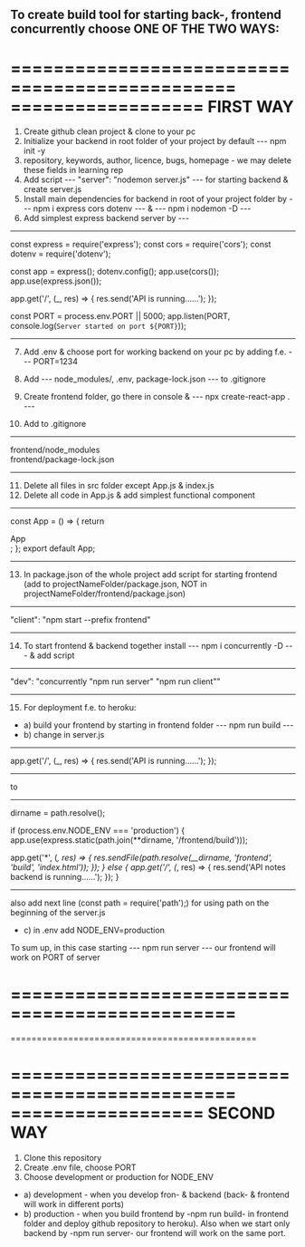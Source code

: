 ## To create build tool for starting back-, frontend concurrently choose ONE OF THE TWO WAYS:

# =============================================== ================== FIRST WAY

1. Create github clean project & clone to your pc
2. Initialize your backend in root folder of your project by default --- npm
   init -y
3. repository, keywords, author, licence, bugs, homepage - we may delete these
   fields in learning rep
4. Add script --- "server": "nodemon server.js" --- for starting backend &
   create server.js
5. Install main dependencies for backend in root of your project folder by ---
   npm i express cors dotenv --- & --- npm i nodemon -D ---
6. Add simplest express backend server by ---

---

const express = require('express'); const cors = require('cors'); const dotenv =
require('dotenv');

const app = express(); dotenv.config(); app.use(cors());
app.use(express.json());

app.get('/', (\_, res) => { res.send('API is running......'); });

const PORT = process.env.PORT || 5000; app.listen(PORT,
console.log(`Server started on port ${PORT}`));

---

7. Add .env & choose port for working backend on your pc by adding f.e. ---
   PORT=1234
8. Add --- node_modules/, .env, package-lock.json --- to .gitignore

9. Create frontend folder, go there in console & --- npx create-react-app . ---
10. Add to .gitignore

---

frontend/node_modules  
frontend/package-lock.json

---

11. Delete all files in src folder except App.js & index.js
12. Delete all code in App.js & add simplest functional component

---

const App = () => { return <div>App</div>; }; export default App;

---

13. In package.json of the whole project add script for starting frontend (add
    to projectNameFolder/package.json, NOT in
    projectNameFolder/frontend/package.json)

---

"client": "npm start --prefix frontend"

---

14. To start frontend & backend together install --- npm i concurrently -D --- &
    add script

---

"dev": "concurrently \"npm run server\" \"npm run client\""

---

15. For deployment f.e. to heroku:

- a) build your frontend by starting in frontend folder --- npm run build ---
- b) change in server.js

---

app.get('/', (\_, res) => { res.send('API is running......'); });

---

to

---

dirname = path.resolve();

if (process.env.NODE_ENV === 'production') {
app.use(express.static(path.join(\*\*dirname, '/frontend/build')));

app.get('\*', (_, res) => { res.sendFile(path.resolve(\_\_dirname, 'frontend',
'build', 'index.html')); }); } else { app.get('/', (_, res) => { res.send('API
notes backend is running......'); }); }

---

also add next line (const path = require('path');) for using path on the
beginning of the server.js

- c) in .env add NODE_ENV=production

To sum up, in this case starting --- npm run server --- our frontend will work
on PORT of server

# ===============================================

===============================================

# =============================================== ================== SECOND WAY

1. Clone this repository
2. Create .env file, choose PORT
3. Choose development or production for NODE_ENV

- a) development - when you develop fron- & backend (back- & frontend will work
  in different ports)
- b) production - when you build frontend by -npm run build- in frontend folder
  and deploy github repository to heroku). Also when we start only backend by
  -npm run server- our frontend will work on the same port.
